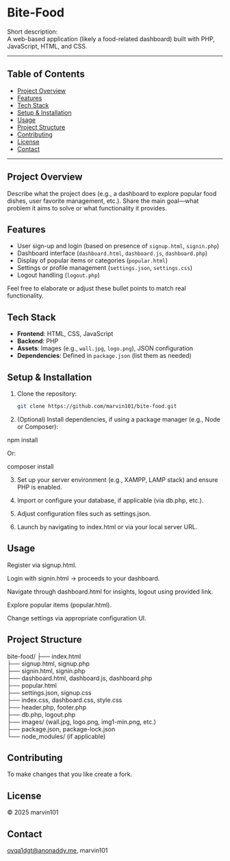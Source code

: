 # Bite-Food

Short description:  
A web-based application (likely a food-related dashboard) built with PHP, JavaScript, HTML, and CSS.

---

##  Table of Contents
- [Project Overview](#project-overview)  
- [Features](#features)  
- [Tech Stack](#tech-stack)  
- [Setup & Installation](#setup--installation)  
- [Usage](#usage)  
- [Project Structure](#project-structure)  
- [Contributing](#contributing)  
- [License](#license)  
- [Contact](#contact)

---

## Project Overview  
Describe what the project does (e.g., a dashboard to explore popular food dishes, user favorite management, etc.). Share the main goal—what problem it aims to solve or what functionality it provides.

## Features  
- User sign-up and login (based on presence of `signup.html`, `signin.php`)  
- Dashboard interface (`dashboard.html`, `dashboard.js`, `dashboard.php`)  
- Display of popular items or categories (`popular.html`)  
- Settings or profile management (`settings.json`, `settings.css`)  
- Logout handling (`logout.php`)  

Feel free to elaborate or adjust these bullet points to match real functionality.

## Tech Stack  
- **Frontend**: HTML, CSS, JavaScript  
- **Backend**: PHP  
- **Assets**: Images (e.g., `wall.jpg`, `logo.png`), JSON configuration  
- **Dependencies**: Defined in `package.json` (list them as needed)

## Setup & Installation  
1. Clone the repository:  
   ```bash
   git clone https://github.com/marvin101/bite-food.git

2. (Optional) Install dependencies, if using a package manager (e.g., Node or Composer):

npm install

Or:

composer install


3. Set up your server environment (e.g., XAMPP, LAMP stack) and ensure PHP is enabled.


4. Import or configure your database, if applicable (via db.php, etc.).


5. Adjust configuration files such as settings.json.


6. Launch by navigating to index.html or via your local server URL.



## Usage

Register via signup.html.

Login with signin.html → proceeds to your dashboard.

Navigate through dashboard.html for insights, logout using provided link.

Explore popular items (popular.html).

Change settings via appropriate configuration UI.


## Project Structure

bite-food/
├── index.html  
├── signup.html, signup.php  
├── signin.html, signin.php  
├── dashboard.html, dashboard.js, dashboard.php  
├── popular.html  
├── settings.json, signup.css  
├── index.css, dashboard.css, style.css  
├── header.php, footer.php  
├── db.php, logout.php  
├── images/ (wall.jpg, logo.png, img1-min.png, etc.)  
├── package.json, package-lock.json  
└── node_modules/ (if applicable)


## Contributing

To make changes that you like create a fork.

## License

© 2025 marvin101

## Contact

ovqa1dgt@anonaddy.me, marvin101

